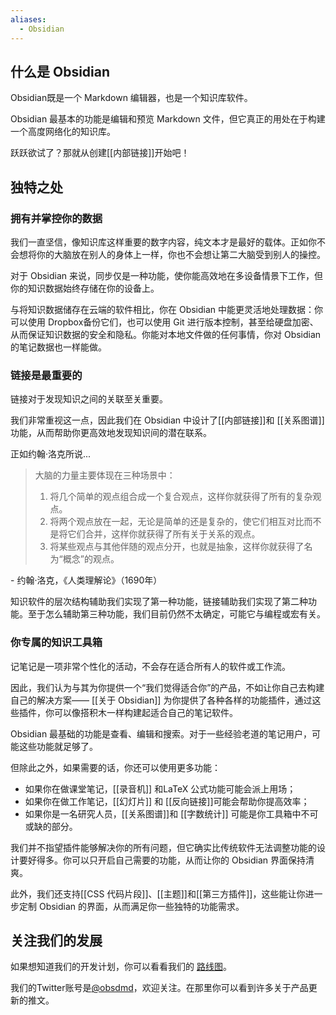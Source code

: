 ```yaml
---
aliases:
  - Obsidian
---
```


## 什么是 Obsidian

Obsidian既是一个 Markdown 编辑器，也是一个知识库软件。

Obsidian 最基本的功能是编辑和预览 Markdown 文件，但它真正的用处在于构建一个高度网络化的知识库。

跃跃欲试了？那就从创建[[内部链接]]开始吧！

## 独特之处

### 拥有并掌控你的数据

我们一直坚信，像知识库这样重要的数字内容，纯文本才是最好的载体。正如你不会想将你的大脑放在别人的身体上一样，你也不会想让第二大脑受到别人的操控。

对于 Obsidian 来说，同步仅是一种功能，使你能高效地在多设备情景下工作，但你的知识数据始终存储在你的设备上。

与将知识数据储存在云端的软件相比，你在 Obsidian 中能更灵活地处理数据：你可以使用 Dropbox备份它们，也可以使用 Git 进行版本控制，甚至给硬盘加密、从而保证知识数据的安全和隐私。你能对本地文件做的任何事情，你对 Obsidian 的笔记数据也一样能做。

### 链接是最重要的

链接对于发现知识之间的关联至关重要。

我们非常重视这一点，因此我们在 Obsidian 中设计了[[内部链接]]和 [[关系图谱]] 功能，从而帮助你更高效地发现知识间的潜在联系。

正如约翰·洛克所说...

> 大脑的力量主要体现在三种场景中：
>
> 1. 将几个简单的观点组合成一个复合观点，这样你就获得了所有的复杂观点。
> 2. 将两个观点放在一起，无论是简单的还是复杂的，使它们相互对比而不是将它们合并，这样你就获得了所有关于关系的观点。
> 3. 将某些观点与其他伴随的观点分开，也就是抽象，这样你就获得了名为“概念”的观点。

 \- 约翰·洛克，《人类理解论》（1690年）

知识软件的层次结构辅助我们实现了第一种功能，链接辅助我们实现了第二种功能。至于怎么辅助第三种功能，我们目前仍然不太确定，可能它与编程或宏有关。

### 你专属的知识工具箱

记笔记是一项非常个性化的活动，不会存在适合所有人的软件或工作流。

因此，我们认为与其为你提供一个“我们觉得适合你”的产品，不如让你自己去构建自己的解决方案—— [[关于 Obsidian]] 为你提供了各种各样的功能插件，通过这些插件，你可以像搭积木一样构建起适合自己的笔记软件。

Obsidian 最基础的功能是查看、编辑和搜索。对于一些经验老道的笔记用户，可能这些功能就足够了。

但除此之外，如果需要的话，你还可以使用更多功能：

- 如果你在做课堂笔记，[[录音机]] 和LaTeX 公式功能可能会派上用场；
- 如果你在做工作笔记，[[幻灯片]] 和 [[反向链接]]可能会帮助你提高效率；
- 如果你是一名研究人员，[[关系图谱]]和 [[字数统计]] 可能是你工具箱中不可或缺的部分。

我们并不指望插件能够解决你的所有问题，但它确实比传统软件无法调整功能的设计要好得多。你可以只开启自己需要的功能，从而让你的 Obsidian 界面保持清爽。

此外，我们还支持[[CSS 代码片段]]、[[主题]]和[[第三方插件]]，这些能让你进一步定制 Obsidian 的界面，从而满足你一些独特的功能需求。

## 关注我们的发展

如果想知道我们的开发计划，你可以看看我们的 [路线图](https://obsidian.md/roadmap/)。

我们的Twitter账号是[@obsdmd](https://twitter.com/obsdmd)，欢迎关注。在那里你可以看到许多关于产品更新的推文。